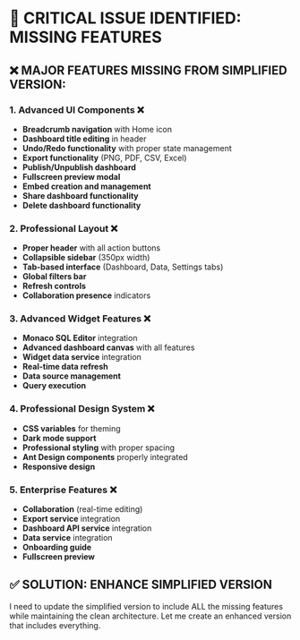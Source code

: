 # 🚨 **CRITICAL ISSUE IDENTIFIED: MISSING FEATURES**

## ❌ **MAJOR FEATURES MISSING FROM SIMPLIFIED VERSION:**

### **1. Advanced UI Components** ❌
- **Breadcrumb navigation** with Home icon
- **Dashboard title editing** in header
- **Undo/Redo functionality** with proper state management
- **Export functionality** (PNG, PDF, CSV, Excel)
- **Publish/Unpublish dashboard**
- **Fullscreen preview modal**
- **Embed creation and management**
- **Share dashboard functionality**
- **Delete dashboard functionality**

### **2. Professional Layout** ❌
- **Proper header** with all action buttons
- **Collapsible sidebar** (350px width)
- **Tab-based interface** (Dashboard, Data, Settings tabs)
- **Global filters bar**
- **Refresh controls**
- **Collaboration presence** indicators

### **3. Advanced Widget Features** ❌
- **Monaco SQL Editor** integration
- **Advanced dashboard canvas** with all features
- **Widget data service** integration
- **Real-time data refresh**
- **Data source management**
- **Query execution**

### **4. Professional Design System** ❌
- **CSS variables** for theming
- **Dark mode support**
- **Professional styling** with proper spacing
- **Ant Design components** properly integrated
- **Responsive design**

### **5. Enterprise Features** ❌
- **Collaboration** (real-time editing)
- **Export service** integration
- **Dashboard API service** integration
- **Data service** integration
- **Onboarding guide**
- **Fullscreen preview**

## ✅ **SOLUTION: ENHANCE SIMPLIFIED VERSION**

I need to update the simplified version to include ALL the missing features while maintaining the clean architecture. Let me create an enhanced version that includes everything.
